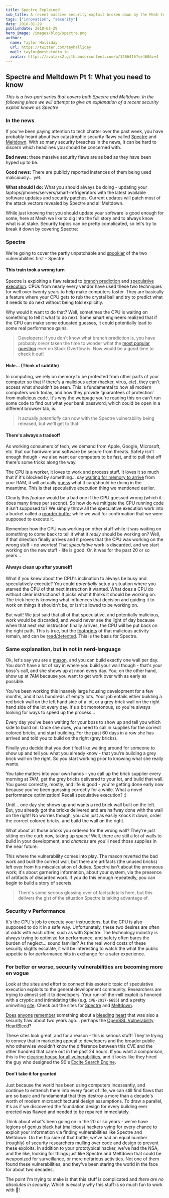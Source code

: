 ```yaml
---
title: Spectre Explained
sub_title: A recent massive security exploit broken down by the Mesh team.
tags: ["innovation", "security"]
date: 2018-01-29
publishdate: 2018-01-29
hero_image: /images/blog/spectre.png
author:
  name: Taylor Halliday
  url: https://twitter.com/tayhalliday
  mail: taylor@meshstudio.io
  avatar: https://avatars2.githubusercontent.com/u/1266416?s=460&v=4
---
```


## Spectre and Meltdown Pt 1: What you need to know

*This is a two-part series that covers both Spectre and Meltdown. In the following piece we will attempt to give an explanation of a recent security exploit known as Spectre* 

### In the news
If you've been paying attention to tech chatter over the past week, you have probably heard about two catastrophic security flaws called [Spectre](https://spectreattack.com/) and [Meltdown](https://meltdownattack.com/). With so many security breaches in the news, it can be hard to discern which headlines you should be concerned with.

**Bad news:** these massive security flaws are as bad as they have been hyped up to be.

**Good news:** There are publicly reported instances of them being used maliciously... yet. 

**What should I do:** What you should always be doing - updating your laptops/phones/servers/smart-refrigerators with the latest available software updates and security patches. Current updates will patch most of the attack vectors revealed by Spectre and all Meltdown.

While just knowing that you should update your software is good enough for some, here at Mesh we like to dig into the full story and to always know what is at stake. Security topics can be pretty complicated, so let's try to break it down by covering Spectre:

### Spectre
We're going to cover the partly unpatchable and [spookier](https://cdn.dribbble.com/users/898626/screenshots/2880064/snapchat_dribbble.gif) of the two vulnerabilities first - Spectre.

#### This train took a wrong turn
Spectre is exploiting a flaw related to [branch prediction](https://en.wikipedia.org/wiki/Branch_predictor) and [speculative execution](https://en.wikipedia.org/wiki/Speculative_execution). CPUs from nearly every vendor have used these two techniques for well over twenty years to help make computers faster. They are basically a feature where your CPU gets to rub the crystal ball and try to predict what it needs to do next without being told explicitly.

Why would it want to do that? Well, sometimes the CPU is waiting on something to tell it what to do next. Some smart engineers realized that if the CPU can make some educated guesses, it could potentially lead to some real performance gains.

> Developers: If you don't know what branch prediction is, you have probably *never* taken the time to wonder what the [most popular question](https://stackoverflow.com/questions?sort=votes) ever on Stack Overflow is. Now would be a good time to check it out!

#### Hide... (Think of subtitle)
In computing, we rely on memory to be protected from other parts of your computer so that if there's a malicious actor (hacker, virus, etc), they can't access what shouldn't be seen. This is fundamental to how all modern computers work today, and how they provide ‘guarantees of protection’ from malicious code. It's why the webpage you're reading this on can't run some code to find out what your bank password, which could be open in a different browser tab, is.

> It actually *potentially* can now with the Spectre vulnerability being released, but we'll get to that. 

#### There's always a tradeoff
As working consumers of tech, we demand from Apple, Google, Microsoft, etc. that our hardware and software be secure from threats. Safety isn't enough though - we also want our computers to be fast, and to pull that off there's some tricks along the way. 

The CPU is a worker, it loves to work and process stuff. It loves it so much that if it's blocked by something... say [waiting for memory to arrive](https://gist.github.com/jboner/2841832#file-latency-txt-L7) from your RAM, it will actually [guess](https://www.youtube.com/watch?v=0b7T_035pRs) what it can/should be doing in the meantime. This is that speculative execution thing we mentioned earlier.

Clearly this *feature* would be a bad one if the CPU guessed wrong (which it does many times per second). So how do we mitigate the CPU running code it isn't supposed to? We simply throw all the speculative execution work into a bucket called a [reorder buffer](https://en.wikipedia.org/wiki/Re-order_buffer) while we wait for confirmation that we were supposed to execute it. 

Remember how the CPU was working on other stuff while it was waiting on something to come back to tell it what it *really* should be working on? Well, if that direction finally arrives and it proves that the CPU was working on the wrong stuff - no worries! That *speculative* work is discarded, and we start working on the new stuff - life is good. Or, it was for the past 20 or so years...

#### Always clean up after yourself!
What if you knew about the CPU's inclination to always be busy and speculatively execute? You could *potentially* setup a situation where you starved the CPU of that next instruction it wanted. What does a CPU do without clear instructions? It picks what it thinks it should be working on. The trick here is knowing what influences that decision and guiding it to work on things it shouldn't be, or isn't allowed to be working on.

But wait! We just said that all of that speculative, and potentially malicious, work would be discarded, and would never see the light of day because when that next real instruction finally arrives, the CPU will be put back on the right path. This is true, but the [footprints](https://eprint.iacr.org/2013/448.pdf) of that malicious activity remain, and can be [read/detected](https://github.com/defuse/flush-reload-attacks). This is the basis for Spectre.

### Same explanation, but in not in nerd-language
Ok, let's say you are a [mason](http://uploads.webflow.com/565336863577d0b6224199b5/565344143577d0b622419be4_Smyth-Brickwork-Bricklayer-happy-at-his-work.jpg), and you can build exactly one wall per day. You don't have a lot of say in where you build your wall though - that's your boss's call, and she shows up at noon every day. You, on the other hand, show up at 7AM because you want to get work over with as early as possible. 

You've been working this insanely large housing development for a few months, and it has hundreds of empty lots. Your job entails either building a red brick wall on the left hand side of a lot, or a grey brick wall on the right hand side of the lot every day. It's a bit monotonous, so you're always looking for ways to speed up the process...

Every day you've been waiting for your boss to show up and tell you which side to build on. Once she does, you need to call in supplies for the correct colored bricks, and start building. For the past 60 days in a row she has arrived and told you to build on the right (grey bricks). 

Finally you decide that you don't feel like waiting around for someone to show up and tell you what you already know - that you're building a grey brick wall on the right. So you start working prior to knowing what she really wants. 

You take matters into your own hands - you call up the brick supplier every morning at 7AM, get the grey bricks delivered to your lot, and build that wall. You guess correctly, mostly, and life is good - you're getting done early now because you've been guessing correctly for a while. What a novel performance optimization! Recall speculative execution? :)

Until... one day she shows up and wants a red brick wall built on the left. But, you already got the bricks delivered and are halfway done with the wall on the right! No worries though, you can just as easily knock it down, order the correct colored bricks, and build the wall on the right. 

What about all those bricks you ordered for the wrong wall? They're just sitting on the curb now, taking up space! Well, there are still a lot of walls to build in your development, and *chances* are you'll need those supplies in the near future. 

This where the vulnerability comes into play. The mason reverted the bad work and built the correct wall, but there are artifacts (the unused bricks) left over from his miscalculation of duties. Spectre isn't about the erroneous work; it's about garnering information, about your system, via the presence of artifacts of discarded work. If you do this enough repeatedly, you can begin to build a story of secrets.

>There's some serious glossing over of facts/details here, but this delivers the gist of the situation Spectre is taking advantage of.

### Security v Performance
It's the CPU's job to execute your instructions, but the CPU is also supposed to do it in a safe way. Unfortunately, these two desires are often at odds with each other, such as with Spectre. The technology industry is always trying to optimize for performance, and safety often bares the burden of neglect... sound familiar? As the real world costs of these security slights escalate, it will be interesting to watch the what the public appetite is for performance hits in exchange for a safer experience.

### For better or worse, security vulnerabilities are becoming more en vogue
Look at the sites and effort to connect this esoteric topic of speculative execution exploits to the general development community. Researchers are trying to almost sell it to developers. Your run-of-the-mill exploit is honored with a cryptic and intimidating title (e.g. `CVE-2017-6655`) and a pretty uninviting [site](https://nvd.nist.gov/vuln/detail/CVE-2017-6655#vulnDescriptionTitle). Check out the sites for [Spectre](https://spectreattack.com/) and [Meltdown](https://meltdownattack.com/).

[Does](http://www.cnn.com/2014/04/08/tech/web/heartbleed-openssl/index.html) [anyone](http://www.foxnews.com/tech/2014/04/10/what-need-to-know-about-heartbleed-bug.html) [remember](http://www.bbc.com/news/technology-26969629) something about a [bleeding](https://www.reuters.com/article/cybersecurity-internet-bug/theres-little-web-users-can-do-to-thwart-heartbleed-threat-idUSL2N0N11HC20140409) [heart](https://www.washingtonpost.com/business/technology/heartbleed-bug-puts-the-chaotic-nature-of-the-internet-under-the-magnifying-glass/2014/04/09/00f7064c-c00b-11e3-bcec-b71ee10e9bc3_story.html) that was also a security flaw about two years ago... perhaps the [OpenSSL Vulnerability HeartBleed](http://heartbleed.com/)? 

These sites look great, and for a reason - this is serious stuff! They're trying to convey that in marketing appeal to developers and the broader public who otherwise wouldn't know the difference between this CVE and the other hundred that came out in the past 24 hours. If you want a comparison, this is the [clearing house for all vulnerabilities](https://cve.mitre.org/), and it looks like they hired the guy who designed the 90's [Excite Search Engine](http://www.excite.com/).

#### Don't take it for granted
Just because the world has been using computers incessantly, and continue to entrench them into every facet of life, we can still find flaws that are so basic and fundamental that they destroy a more than a decade's worth of modern microarchitectural design assumptions. To draw a parallel, it's as if we discovered the foundation design for every building ever erected was flawed and needed to be repaired immediately. 

Think about what's been going on in the 20 or so years - we've have legions of genius black hat (malicious) hackers vying for every chance to exploit your information via finding vulnerabilities like Spectre and Meltdown. On the flip side of that battle, we've had an equal number (roughly) of security researchers mulling over code and design to prevent these exploits. In addition to your prototypical hacker, we've had the NSA, and the like, looking for things just like Spectre and Meltdown that could be weaponized for surveillance, or more nefarious activities. Not one of them found these vulnerabilities, and they've been staring the world in the face for about two decades.

The point I'm trying to make is that this stuff is complicated and *there are no absolutes in security*. Which is exactly why this stuff is so much fun to work with 🎉!




